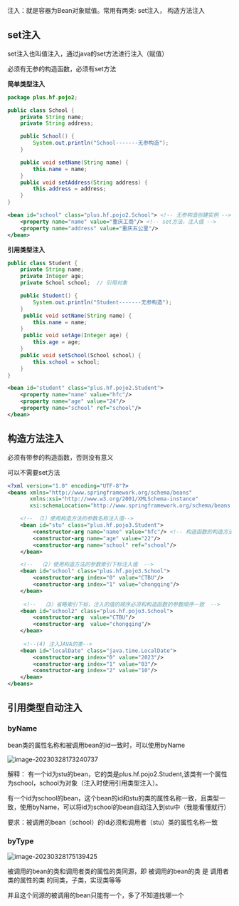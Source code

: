 注入：就是容器为Bean对象赋值。常用有两类: set注入， 构造方法注入

## set注入

set注入也叫值注入，通过java的set方法进行注入（赋值）

必须有无参的构造函数，必须有set方法

**简单类型注入**

```java
package plus.hf.pojo2;

public class School {
    private String name;
    private String address;

    public School() {
        System.out.println("School-------无参构造");
    }

    public void setName(String name) {
        this.name = name;
    }
    public void setAddress(String address) {
        this.address = address;
    }
}

```

```xml
<bean id="school" class="plus.hf.pojo2.School"> <!-- 无参构造创建实例 -->
    <property name="name" value="重庆工商"/> <!-- set方法，注入值 -->
    <property name="address" value="重庆五公里"/>
</bean>
```

**引用类型注入**

```java
public class Student {
    private String name;
    private Integer age;
    private School school;  // 引用对象

    public Student() {
        System.out.println("Student-------无参构造");
    }
     public void setName(String name) {
        this.name = name;
    }
     public void setAge(Integer age) {
        this.age = age;
    }
 	public void setSchool(School school) {
        this.school = school;
    }
}
```

```xml
<bean id="student" class="plus.hf.pojo2.Student">
    <property name="name" value="hfc"/>
    <property name="age" value="24"/>
    <property name="school" ref="school"/>
</bean>
```

## 构造方法注入

必须有带参的构造函数，否则没有意义

可以不需要set方法

```xml
<?xml version="1.0" encoding="UTF-8"?>
<beans xmlns="http://www.springframework.org/schema/beans"
       xmlns:xsi="http://www.w3.org/2001/XMLSchema-instance"
       xsi:schemaLocation="http://www.springframework.org/schema/beans http://www.springframework.org/schema/beans/spring-beans.xsd">

    <!-- （1）使用构造方法的参数名称注入值-->
    <bean id="stu" class="plus.hf.pojo3.Student">
        <constructor-arg name="name" value="hfc"/> <!-- 构造函数的构造方法注入值 -->
        <constructor-arg name="age" value="22"/>
        <constructor-arg name="school" ref="school"/>
    </bean>

    <!--  （2）使用构造方法的参数索引下标注入值  -->
    <bean id="school" class="plus.hf.pojo3.School">
        <constructor-arg index="0" value="CTBU"/>
        <constructor-arg index="1" value="chongqing"/>
    </bean>
    
     <!--  （3）省略索引下标，注入的值的顺序必须和构造函数的参数顺序一致  -->
    <bean id="school2" class="plus.hf.pojo3.School">
        <constructor-arg  value="CTBU"/>
        <constructor-arg  value="chongqing"/>
    </bean>
    
     <!--(4) 注入JAVA的类-->
    <bean id="localDate" class="java.time.LocalDate">
        <constructor-arg index="0" value="2023"/>
        <constructor-arg index="1" value="03"/>
        <constructor-arg index="2" value="10"/>
    </bean>
</beans>
```

## 引用类型自动注入

### byName

bean类的属性名称和被调用bean的id一致时，可以使用byName

![image-20230328173240737](2%E6%B3%A8%E5%85%A5.assets/image-20230328173240737.png)

解释： 有一个id为stu的bean，它的类是plus.hf.pojo2.Student,该类有一个属性为school，school为对象（注入时使用引用类型注入）。

有一个id为school的bean，这个bean的id和stu的类的属性名称一致，且类型一致，使用byName，可以将id为school的bean自动注入到stu中（我能看懂就行）

要求：被调用的bean（school）的id必须和调用者（stu）类的属性名称一致

### byType

![image-20230328175139425](2%E6%B3%A8%E5%85%A5.assets/image-20230328175139425.png)

被调用的bean的类和调用者类的属性的类同源，即 被调用的bean的类 是 调用者类的属性的类 的同类，子类，实现类等等

并且这个同源的被调用的bean只能有一个，多了不知道找哪一个



